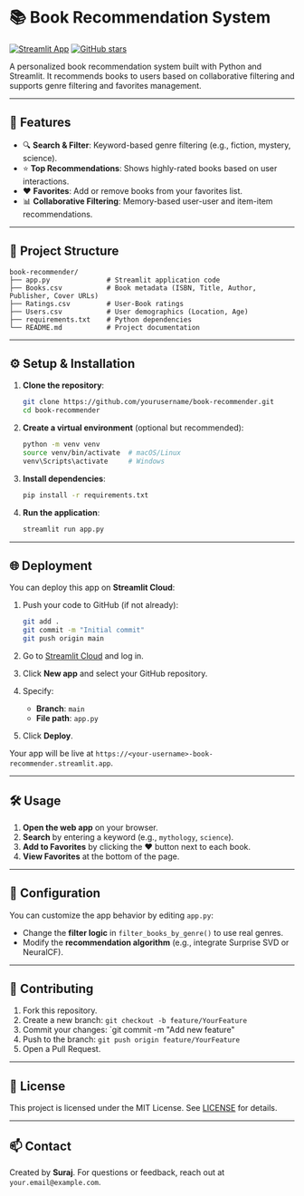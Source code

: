 # 📚 Book Recommendation System

[![Streamlit App](https://static.streamlit.io/badges/streamlit_badge_black_white.svg)](https://streamlit.io)
[![GitHub stars](https://img.shields.io/github/stars/Git-Suraj-hub/Book-Recommendation?style=social)](https://github.com/Git-Suraj-hub/Book-Recommendation.git)


A personalized book recommendation system built with Python and Streamlit. It recommends books to users based on collaborative filtering and supports genre filtering and favorites management.

---

## 🚀 Features

* 🔍 **Search & Filter**: Keyword-based genre filtering (e.g., fiction, mystery, science).
* ⭐ **Top Recommendations**: Shows highly-rated books based on user interactions.
* ❤️ **Favorites**: Add or remove books from your favorites list.
* 📊 **Collaborative Filtering**: Memory-based user-user and item-item recommendations.

---

## 📂 Project Structure

```text
book-recommender/
├── app.py              # Streamlit application code
├── Books.csv           # Book metadata (ISBN, Title, Author, Publisher, Cover URLs)
├── Ratings.csv         # User-Book ratings
├── Users.csv           # User demographics (Location, Age)
├── requirements.txt    # Python dependencies
└── README.md           # Project documentation
```

---

## ⚙️ Setup & Installation

1. **Clone the repository**:

   ```bash
   git clone https://github.com/yourusername/book-recommender.git
   cd book-recommender
   ```

2. **Create a virtual environment** (optional but recommended):

   ```bash
   python -m venv venv
   source venv/bin/activate  # macOS/Linux
   venv\Scripts\activate     # Windows
   ```

3. **Install dependencies**:

   ```bash
   pip install -r requirements.txt
   ```

4. **Run the application**:

   ```bash
   streamlit run app.py
   ```

---

## 🌐 Deployment

You can deploy this app on **Streamlit Cloud**:

1. Push your code to GitHub (if not already):

   ```bash
   git add .
   git commit -m "Initial commit"
   git push origin main
   ```

2. Go to [Streamlit Cloud](https://streamlit.io/cloud) and log in.

3. Click **New app** and select your GitHub repository.

4. Specify:

   * **Branch**: `main`
   * **File path**: `app.py`

5. Click **Deploy**.

Your app will be live at `https://<your-username>-book-recommender.streamlit.app`.

---

## 🛠️ Usage

1. **Open the web app** on your browser.
2. **Search** by entering a keyword (e.g., `mythology`, `science`).
3. **Add to Favorites** by clicking the ❤️ button next to each book.
4. **View Favorites** at the bottom of the page.

---

## 🔧 Configuration

You can customize the app behavior by editing `app.py`:

* Change the **filter logic** in `filter_books_by_genre()` to use real genres.
* Modify the **recommendation algorithm** (e.g., integrate Surprise SVD or NeuralCF).

---

## 🤝 Contributing

1. Fork this repository.
2. Create a new branch: `git checkout -b feature/YourFeature`
3. Commit your changes: \`git commit -m "Add new feature"
4. Push to the branch: `git push origin feature/YourFeature`
5. Open a Pull Request.

---

## 📄 License

This project is licensed under the MIT License. See [LICENSE](LICENSE) for details.

---

## 📫 Contact

Created by **Suraj**. For questions or feedback, reach out at `your.email@example.com`.
